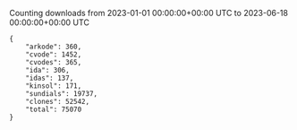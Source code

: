 
Counting downloads from 2023-01-01 00:00:00+00:00 UTC to 2023-06-18 00:00:00+00:00 UTC

```
{
    "arkode": 360,
    "cvode": 1452,
    "cvodes": 365,
    "ida": 306,
    "idas": 137,
    "kinsol": 171,
    "sundials": 19737,
    "clones": 52542,
    "total": 75070
}
```
